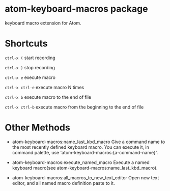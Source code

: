 # atom-keyboard-macros package

keyboard macro extension for Atom.

# Shortcuts

```ctrl-x (```  start recording

```ctrl-x )```  stop recording

```ctrl-x e```  execute macro

```ctrl-x ctrl-e```  execute macro N times

```ctrl-x b```  execute macro to the end of file

```ctrl-x ctrl-b``` execute macro from the beginning to the end of file

# Other Methods

- atom-keyboard-macros:name_last_kbd_macro
    Give a command name to the most recently defined keyboard macro.
    You can execute it, in command palette, use 'atom-keyboard-macros:{a-command-name}'.

- atom-keyboard-macros:execute_named_macro
    Execute a named keyboard macro(see atom-keyboard-macros:name_last_kbd_macro).

- atom-keyboard-macros:all_macros_to_new_text_editor
    Open new text editor, and all named macro definition paste to it.
